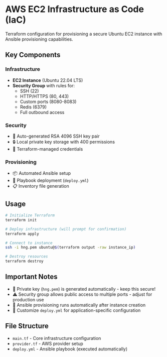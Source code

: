 # AWS EC2 Infrastructure as Code (IaC)

Terraform configuration for provisioning a secure Ubuntu EC2 instance with Ansible provisioning capabilities.

## Key Components

### Infrastructure
- **EC2 Instance** (Ubuntu 22.04 LTS)
- **Security Group** with rules for:
  - SSH (22)
  - HTTP/HTTPS (80, 443)
  - Custom ports (8080-8083)
  - Redis (6379)
  - Full outbound access

### Security
- 🔑 Auto-generated RSA 4096 SSH key pair
- 🔒 Local private key storage with 400 permissions
- 🔐 Terraform-managed credentials

### Provisioning
- 📦 Automated Ansible setup
- 📄 Playbook deployment (`deploy.yml`)
- 📋 Inventory file generation

## Usage

```bash
# Initialize Terraform
terraform init

# Deploy infrastructure (will prompt for confirmation)
terraform apply

# Connect to instance
ssh -i hng.pem ubuntu@$(terraform output -raw instance_ip)

# Destroy resources
terraform destroy
```

## Important Notes
- 🚨 Private key (`hng.pem`) is generated automatically - keep this secure!
- ⚠️ Security group allows public access to multiple ports - adjust for production use
- 🔄 Ansible provisioning runs automatically after instance creation
- 📄 Customize `deploy.yml` for application-specific configuration

## File Structure
- `main.tf` - Core infrastructure configuration
- `provider.tf` - AWS provider setup
- `deploy.yml` - Ansible playbook (executed automatically)